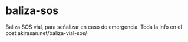 # baliza-sos
Baliza SOS vial, para señalizar en caso de emergencia.
Toda la info en el post akirasan.net/baliza-vial-sos/
